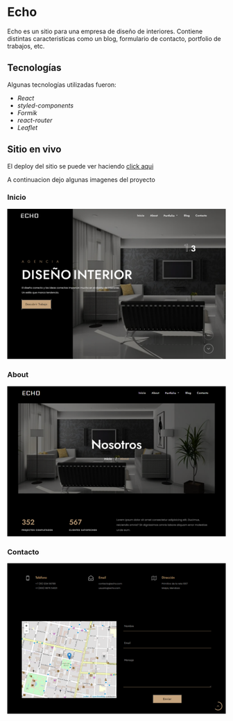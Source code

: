 # Echo

Echo es un sitio para una empresa de diseño de interiores. Contiene distintas caracteristicas como un blog, formulario de contacto, portfolio de trabajos, etc.

## Tecnologías

Algunas tecnologías utilizadas fueron:

- *React*
- *styled-components*
- *Formik*
- *react-router*
- *Leaflet*

## Sitio en vivo

El deploy del sitio se puede ver haciendo [click aqui](https://designecho.netlify.app/)

A continuacion dejo algunas imagenes del proyecto

### Inicio

![inicio](/public/screenshots/inicio.png)

### About

![about](/public/screenshots/about.png)


### Contacto

![contacto](/public/screenshots/contacto.png)
